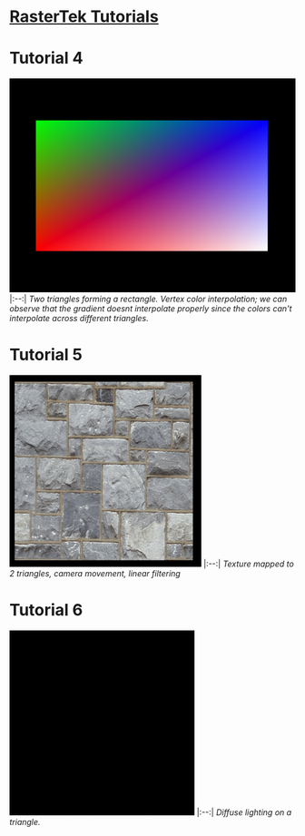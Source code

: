 # [RasterTek Tutorials](https://www.rastertek.com/tutdx11win10.html)

# Tutorial 4
![Image](https://github.com/meursw/Graphics-Programming/blob/main/DirectX%2011/Results/rectangle-vertex-interpolation.png)
|:--:|
*Two triangles forming a rectangle. Vertex color interpolation; we can observe that the gradient doesnt interpolate properly since the colors can't interpolate across different triangles.*
# Tutorial 5
![Image](https://github.com/meursw/Graphics-Programming/blob/main/DirectX%2011/Results/linear.gif)
|:--:|
*Texture mapped to 2 triangles, camera movement, linear filtering*
# Tutorial 6
![Image](https://raw.githubusercontent.com/meursw/Graphics-Programming/refs/heads/main/DirectX%2011/Results/diffuse_lighting.gif)
|:--:|
*Diffuse lighting on a triangle.*
